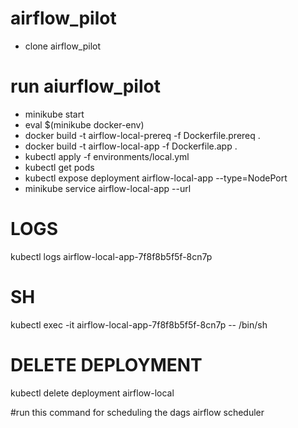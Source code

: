 # airflow_pilot
* clone airflow_pilot
# run aiurflow_pilot
* minikube start
* eval $(minikube docker-env)
* docker build -t airflow-local-prereq -f Dockerfile.prereq .
* docker build -t airflow-local-app -f Dockerfile.app .
* kubectl apply -f environments/local.yml
* kubectl get pods
* kubectl expose deployment airflow-local-app --type=NodePort
* minikube service airflow-local-app --url
# LOGS
kubectl logs airflow-local-app-7f8f8b5f5f-8cn7p
# SH 
kubectl exec -it airflow-local-app-7f8f8b5f5f-8cn7p -- /bin/sh
# DELETE DEPLOYMENT
kubectl delete deployment airflow-local

#run this command for scheduling the dags
airflow scheduler